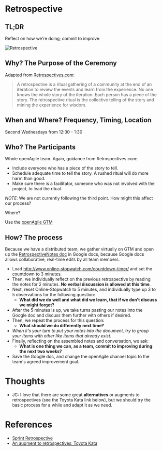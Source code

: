 # Retrospective

## TL;DR

Reflect on how we're doing; commit to improve:

![Retrospective](http://hakanforss.files.wordpress.com/2012/04/slide5_thumb.png?w=644&h=484)

## Why? The Purpose of the Ceremony

Adapted from [Retrospectives.com](http://www.retrospectives.com):

> A retrospective is a ritual gathering of a community at the end of an iteration to review the events and learn from the experience. No one knows the whole story of the iteration. Each person has a piece of the story. The retrospective ritual is the collective telling of the story and mining the experience for wisdom.

## When and Where? Frequency, Timing, Location

Second Wednesdays from 12:30 - 1:30


## Who? The Participants

Whole openAgile team. Again, guidance from Retrospectives.com:

* Include everyone who has a piece of the story to tell.
* Schedule adequate time to tell the story. A rushed ritual will do more harm than good.
* Make sure there is a facilitator, someone who was not involved with the project, to lead the ritual.

*NOTE*: We are not currently following the third point. How might this affect our process? 

Where?

Use the [openAgile GTM](https://github.com/versionone/openAgile/blob/master/VersionOne/Ceremonies/DailyStandup.md#gotomeeting-info)

## How? The process

Because we have a distributed team, we gather virtually on GTM and open up the [RetrospectiveNotes doc](https://docs.google.com/document/d/10UUyv5NTsjhgUcglRtVDWIdTJXRlc8HdwzQxpVMPpwI/edit?usp=sharing) in Google docs, because Google docs allows collaborative, real-time edits by all team members.

* Load http://www.online-stopwatch.com/countdown-timer/ and set the countdown to 3 minutes.
* Then, we individually reflect on the previous retrospective by reading the notes for 2 minutes. **No verbal discussion is allowed at this time**.
* Next, reset Online-Stopwatch to 5 minutes, and individually type up 3 to 5 observations for the following question: 
    * **What did we do well and what did we learn, that if we don’t discuss we might forget?**
* After the 5 minutes is up, we take turns pasting our notes into the Google doc and discuss them further with others if desired.
* Then, we repeat the process for this question:
    * **What should we do differently next time?**
* *When it's your turn to put your notes into the document, try to group your items with other like items that already exist.*
* Finally, reflecting on the assembled notes and conversation, we ask: 
    * **What is one thing we can, as a team, commit to improving during the next two weeks?**
* Save the Google doc, and change the openAgile channel topic to the team's agreed improvement goal.

# Thoughts

* JG: I love that there are some great **alternatives** or augments to retrospectives (see the Toyota Kata link below), 
but we should try the basic process for a while and adapt it as we need.

# References

* [Sprint Retrospective](http://www.mountaingoatsoftware.com/scrum/sprint-retrospective/)
* [An augment to retrospectives: Toyota Kata](http://hakanforss.wordpress.com/2012/04/25/agile-lego-toyota-kata-an-alternative-to-retrospectives/)
